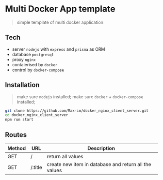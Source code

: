 # Multi Docker App template
> simple template of multi docker application

## Tech

- server `nodejs` with `express` and `prisma` as ORM
- database `postgresql`
- proxy `nginx`
- contaierised by `docker`
- control by `docker-compose`

## Installation

> make sure `nodejs` installed;
> make sure `docker` + `docker-compose` installed;

```sh
git clone https://github.com/Max-im/docker_nginx_client_server.git
cd docker_nginx_client_server
npm run start
```

## Routes

| Method | URL | Description |
| ------ | ------ | ------ |
| GET | / | return all values |
| GET | /:title | create new item in database and return all the values|
